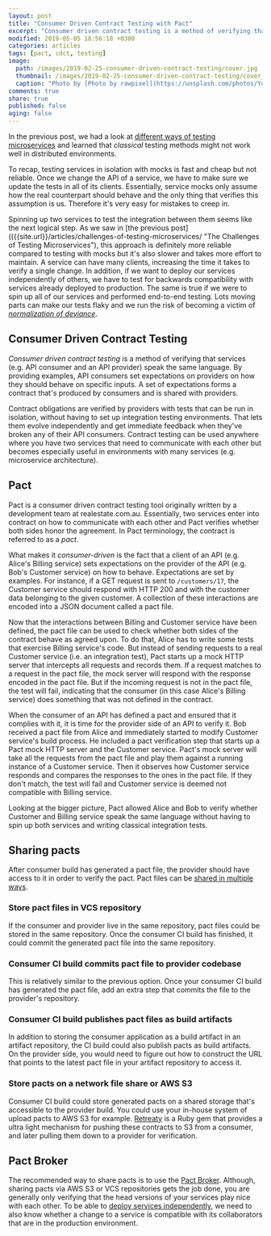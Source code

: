 ```yaml
---
layout: post
title: "Consumer Driven Contract Testing with Pact"
excerpt: "Consumer driven contract testing is a method of verifying that services speak the same language. It is an alternative to traditional integration testing that gives you faster feedback."
modified: 2019-05-05 18:56:18 +0300
categories: articles
tags: [pact, cdct, testing]
image:
  path: /images/2019-02-25-consumer-driven-contract-testing/cover.jpg
  thumbnail: /images/2019-02-25-consumer-driven-contract-testing/cover_thumb.jpg
  caption: "Photo by [Photo by rawpixel](https://unsplash.com/photos/YqwOX6Ks9k8)"
comments: true
share: true
published: false
aging: false
---
```


In the previous post, we had a look at [different ways of testing microservices]({{site.url}}/articles/challenges-of-testing-microservices/ "The Challenges of Testing Microservices") and learned that *classical* testing methods might not work well in distributed environments.

To recap, testing services in isolation with mocks is fast and cheap but not reliable.
Once we change the API of a service, we have to make sure we update the tests in all of its clients.
Essentially, service mocks only assume how the real counterpart should behave and the only thing that verifies this assumption is us.
Therefore it's very easy for mistakes to creep in.

Spinning up two services to test the integration between them seems like the next logical step.
As we saw in [the previous post](({{site.url}}/articles/challenges-of-testing-microservices/ "The Challenges of Testing Microservices"), this approach is definitely more reliable compared to testing with mocks but it's also slower and takes more effort to maintain.
A service can have many clients, increasing the time it takes to verify a single change.
In addition, if we want to deploy our services independently of others, we have to test for backwards compatibility with services already deployed to production.
The same is true if we were to spin up all of our services and performed end-to-end testing.
Lots moving parts can make our tests flaky and we run the risk of becoming a victim of [*normalization of deviance*](https://en.wikibooks.org/wiki/Professionalism/Diane_Vaughan_and_the_normalization_of_deviance "Professionalism/Diane Vaughan and the normalization of deviance").

## Consumer Driven Contract Testing

*Consumer driven contract testing* is a method of verifying that services (e.g. API consumer and an API provider) speak the same language.
By providing examples, API consumers set expectations on providers on how they should behave on specific inputs.
A set of expectations forms a contract that's produced by consumers and is shared with providers.

Contract obligations are verified by providers with tests that can be run in isolation, without having to set up integration testing environments.
That lets them evolve independently and get immediate feedback when they've broken any of their API consumers.
Contract testing can be used anywhere where you have two services that need to communicate with each other but becomes especially useful in environments with many services (e.g. microservice architecture).

## Pact

Pact is a consumer driven contract testing tool originally written by a development team at realestate.com.au.
Essentially, two services enter into contract on how to communicate with each other and Pact verifies whether both sides honor the agreement.
In Pact terminology, the contract is referred to as a *pact*.

What makes it *consumer-driven* is the fact that a client of an API (e.g. Alice's Billing service) sets expectations on the provider of the API (e.g. Bob's Customer service) on how to behave.
Expectations are set by examples.
For instance, if a GET request is sent to `/customers/17`, the Customer service should respond with HTTP 200 and with the customer data belonging to the given customer.
A collection of these interactions are encoded into a JSON document called a pact file.

Now that the interactions between Billing and Customer service have been defined, the pact file can be used to check whether both sides of the contract behave as agreed upon.
To do that, Alice has to write some tests that exercise Billing service's code.
But instead of sending requests to a real Customer service (i.e. an integration test), Pact starts up a mock HTTP server that intercepts all requests and records them.
If a request matches to a request in the pact file, the mock server will respond with the response encoded in the pact file.
But if the incoming request is not in the pact file, the test will fail, indicating that the consumer (in this case Alice's Billing service) does something that was not defined in the contract.

When the consumer of an API has defined a pact and ensured that it complies with it, it is time for the provider side of an API to verify it.
Bob received a pact file from Alice and immediately started to modify Customer service's build process.
He included a pact verification step that starts up a Pact mock HTTP server and the Customer service.
Pact's mock server will take all the requests from the pact file and play them against a running instance of a Customer service.
Then it observes how Customer service responds and compares the responses to the ones in the pact file.
If they don't match, the test will fail and Customer service is deemed not compatible with Billing service.

Looking at the bigger picture, Pact allowed Alice and Bob to verify whether Customer and Billing service speak the same language without having to spin up both services and writing classical integration tests.

## Sharing pacts

After consumer build has generated a pact file, the provider should have access to it in order to verify the pact.
Pact files can be [shared in multiple ways](https://docs.pact.io/getting_started/sharing_pacts#alternative-approaches).

### Store pact files in VCS repository

If the consumer and provider live in the same repository, pact files could be stored in the same repository.
Once the consumer CI build has finished, it could commit the generated pact file into the same repository.

### Consumer CI build commits pact file to provider codebase

This is relatively similar to the previous option.
Once your consumer CI build has generated the pact file, add an extra step that commits the file to the provider's repository.

### Consumer CI build publishes pact files as build artifacts

In addition to storing the consumer application as a build artifact in an artifact repository, the CI build could also publish pacts as build artifacts.
On the provider side, you would need to figure out how to construct the URL that points to the latest pact file in your artifact repository to access it.

### Store pacts on a network file share or AWS S3

Consumer CI build could store generated pacts on a shared storage that's accessible to the provider build.
You could use your in-house system of upload pacts to AWS S3 for example.
[Retreaty](https://github.com/fairfaxmedia/pact-retreaty "Easily share pacts via S3") is a Ruby gem that provides a ultra light mechanism for pushing these contracts to S3 from a consumer, and later pulling them down to a provider for verification.

## Pact Broker

The recommended way to share pacts is to use the [Pact Broker](https://github.com/pact-foundation/pact_broker).
Although, sharing pacts via AWS S3 or VCS repositories gets the job done, you are generally only verifying that the head versions of your services play nice with each other.
To be able to [deploy services independently](https://www.rea-group.com/blog/enter-the-pact-matrix-or-how-to-decouple-the-release-cycles-of-your-microservices/ "Enter the Pact Matrix. Or, how to decouple the release cycles of your microservices"), we need to also know whether a change to a service is compatible with its collaborators that are in the production environment.
